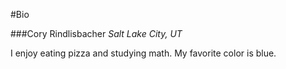 #Bio

###Cory Rindlisbacher
*Salt Lake City, UT*

I enjoy eating pizza and studying math. My favorite color is blue.
